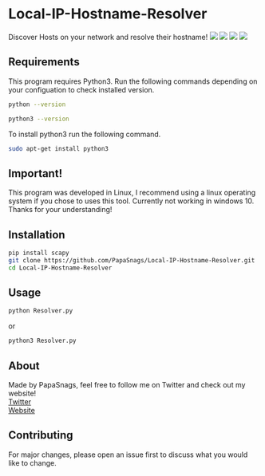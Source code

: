 # Local-IP-Hostname-Resolver
Discover Hosts on your network and resolve their hostname!
<img src="https://i.imgur.com/WpNA6cY.png"/>
<img src="https://i.imgur.com/6HQhCi0.png"/>
<img src="https://i.imgur.com/P0I2cew.png"/>
<img src="https://i.imgur.com/a31RsQl.png"/>
## Requirements 
This program requires Python3. Run the following commands depending on your configuation to check installed version.
```bash
python --version

python3 --version
```
To install python3 run the following command.
```bash
sudo apt-get install python3
```
## Important!
This program was developed in Linux, I recommend using a linux operating system if you chose to uses this tool. Currently not working in windows 10. Thanks for your understanding!

## Installation
```bash
pip install scapy
git clone https://github.com/PapaSnags/Local-IP-Hostname-Resolver.git
cd Local-IP-Hostname-Resolver
```
## Usage
```bash
python Resolver.py
```
or
``` bash
python3 Resolver.py
```

## About
Made by PapaSnags, feel free to follow me on Twitter and check out my website!
</br>
[Twitter](https://twitter.com/PapaSnags)
</br>
[Website](https://papa-snags.com)


## Contributing
For major changes, please open an issue first to discuss what you would like to change.
